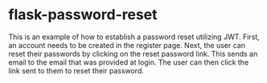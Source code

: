 # flask-password-reset

This is an example of how to establish a password reset utilizing JWT. First, an account needs to be created in the register
page. Next, the user can reset their passwords by clicking on the reset password link. This sends an email to the email that 
was provided at login. The user can then click the link sent to them to reset their password.
